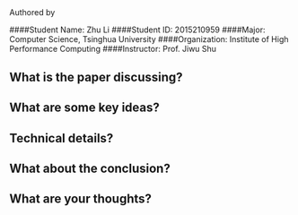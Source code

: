 ## 
Authored by 

####Student Name: Zhu Li
####Student ID: 2015210959
####Major: Computer Science, Tsinghua University
####Organization: Institute of High Performance Computing
####Instructor: Prof. Jiwu Shu

## What is the paper discussing?


## What are some key ideas?


## Technical details?


## What about the conclusion?


## What are your thoughts?
